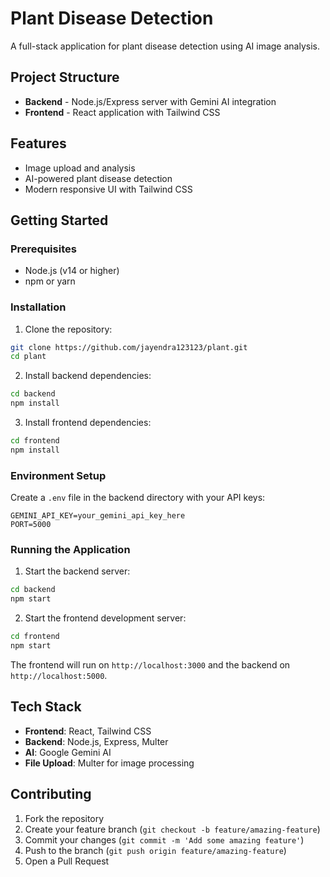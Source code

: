# Plant Disease Detection

A full-stack application for plant disease detection using AI image analysis.

## Project Structure

- **Backend** - Node.js/Express server with Gemini AI integration
- **Frontend** - React application with Tailwind CSS

## Features

- Image upload and analysis
- AI-powered plant disease detection
- Modern responsive UI with Tailwind CSS

## Getting Started

### Prerequisites

- Node.js (v14 or higher)
- npm or yarn

### Installation

1. Clone the repository:
```bash
git clone https://github.com/jayendra123123/plant.git
cd plant
```

2. Install backend dependencies:
```bash
cd backend
npm install
```

3. Install frontend dependencies:
```bash
cd frontend
npm install
```

### Environment Setup

Create a `.env` file in the backend directory with your API keys:
```env
GEMINI_API_KEY=your_gemini_api_key_here
PORT=5000
```

### Running the Application

1. Start the backend server:
```bash
cd backend
npm start
```

2. Start the frontend development server:
```bash
cd frontend
npm start
```

The frontend will run on `http://localhost:3000` and the backend on `http://localhost:5000`.

## Tech Stack

- **Frontend**: React, Tailwind CSS
- **Backend**: Node.js, Express, Multer
- **AI**: Google Gemini AI
- **File Upload**: Multer for image processing

## Contributing

1. Fork the repository
2. Create your feature branch (`git checkout -b feature/amazing-feature`)
3. Commit your changes (`git commit -m 'Add some amazing feature'`)
4. Push to the branch (`git push origin feature/amazing-feature`)
5. Open a Pull Request
